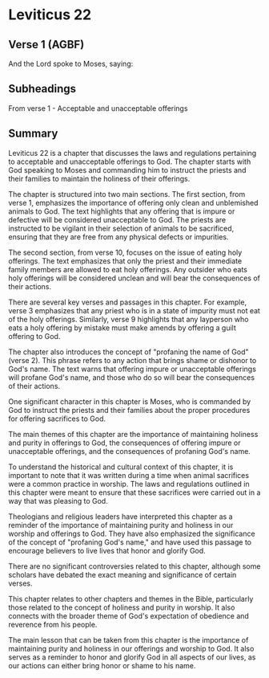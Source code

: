 # Leviticus 22

## Verse 1 (AGBF)

And the Lord spoke to Moses, saying:

## Subheadings

From verse 1 - Acceptable and unacceptable offerings

## Summary

Leviticus 22 is a chapter that discusses the laws and regulations pertaining to acceptable and unacceptable offerings to God. The chapter starts with God speaking to Moses and commanding him to instruct the priests and their families to maintain the holiness of their offerings.

The chapter is structured into two main sections. The first section, from verse 1, emphasizes the importance of offering only clean and unblemished animals to God. The text highlights that any offering that is impure or defective will be considered unacceptable to God. The priests are instructed to be vigilant in their selection of animals to be sacrificed, ensuring that they are free from any physical defects or impurities.

The second section, from verse 10, focuses on the issue of eating holy offerings. The text emphasizes that only the priest and their immediate family members are allowed to eat holy offerings. Any outsider who eats holy offerings will be considered unclean and will bear the consequences of their actions.

There are several key verses and passages in this chapter. For example, verse 3 emphasizes that any priest who is in a state of impurity must not eat of the holy offerings. Similarly, verse 9 highlights that any layperson who eats a holy offering by mistake must make amends by offering a guilt offering to God.

The chapter also introduces the concept of "profaning the name of God" (verse 2). This phrase refers to any action that brings shame or dishonor to God's name. The text warns that offering impure or unacceptable offerings will profane God's name, and those who do so will bear the consequences of their actions.

One significant character in this chapter is Moses, who is commanded by God to instruct the priests and their families about the proper procedures for offering sacrifices to God.

The main themes of this chapter are the importance of maintaining holiness and purity in offerings to God, the consequences of offering impure or unacceptable offerings, and the consequences of profaning God's name.

To understand the historical and cultural context of this chapter, it is important to note that it was written during a time when animal sacrifices were a common practice in worship. The laws and regulations outlined in this chapter were meant to ensure that these sacrifices were carried out in a way that was pleasing to God.

Theologians and religious leaders have interpreted this chapter as a reminder of the importance of maintaining purity and holiness in our worship and offerings to God. They have also emphasized the significance of the concept of "profaning God's name," and have used this passage to encourage believers to live lives that honor and glorify God.

There are no significant controversies related to this chapter, although some scholars have debated the exact meaning and significance of certain verses.

This chapter relates to other chapters and themes in the Bible, particularly those related to the concept of holiness and purity in worship. It also connects with the broader theme of God's expectation of obedience and reverence from his people.

The main lesson that can be taken from this chapter is the importance of maintaining purity and holiness in our offerings and worship to God. It also serves as a reminder to honor and glorify God in all aspects of our lives, as our actions can either bring honor or shame to his name.